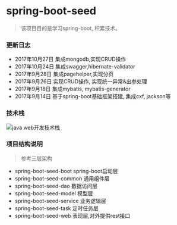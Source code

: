 # spring-boot-seed

> 该项目目的是学习spring-boot, 积累技术。

### 更新日志
- 2017年10月27日 集成mongodb,实现CRUD操作
- 2017年10月24日 集成swagger,hibernate-validator
- 2017年9月28日 集成pagehelper,实现分页
- 2017年9月26日 实现CRUD操作, 实现统一异常&出参处理
- 2017年9月18日 集成mybatis, mybatis-generator
- 2017年9月14日 基于spring-boot基础框架搭建, 集成cxf, jackson等

### 技术栈
![java web开发技术栈](https://thumbnail0.baidupcs.com/thumbnail/89432964c5aa452d4ef59af9c0e36379?fid=3440443774-250528-1103019712154757&time=1509091200&rt=pr&sign=FDTAER-DCb740ccc5511e5e8fedcff06b081203-qfZphL1QhV%2b9wHDO7aK2wYa%2f83U%3d&expires=8h&chkbd=0&chkv=0&dp-logid=6950609806428970190&dp-callid=0&size=c1536_u864&quality=90&vuk=3440443774&ft=image)

### 项目结构说明
> 参考三层架构
- spring-boot-seed-boot spring-boot启动层
- spring-boot-seed-common 通用组件层
- spring-boot-seed-dao 数据访问层
- spring-boot-seed-model 模型层
- spring-boot-seed-service 业务逻辑层
- spring-boot-seed-task 定时任务层
- spring-boot-seed-web 表现层,对外提供rest接口
